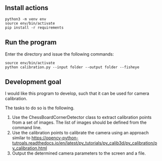 ## Install actions

```
python3 -m venv env
source env/bin/activate
pip install -r requirements
```

## Run the program

Enter the directory and issue the following commands:
```
source env/bin/activate
python calibration.py --input folder --output folder --fisheye
```

## Development goal

I would like this program to develop, such that it can be used for camera calibration.

The tasks to do so is the following.
1. Use the ChessBoardCornerDetector class to extract calibration points from a set of images. The list of images should be defined from the command line.
2. Use the calibration points to calibrate the camera using an approach similar to https://opencv-python-tutroals.readthedocs.io/en/latest/py_tutorials/py_calib3d/py_calibration/py_calibration.html
3. Output the determined camera parameters to the screen and a file.
